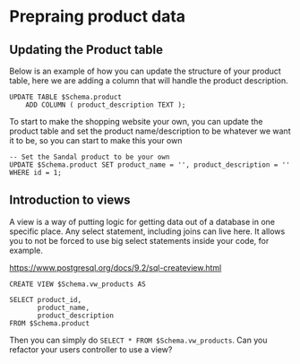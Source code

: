 # Prepraing product data

## Updating the Product table

Below is an example of how you can update the structure of your product table, here we are adding a column that will handle the product description.

```
UPDATE TABLE $Schema.product
    ADD COLUMN ( product_description TEXT );
```

To start to make the shopping website your own, you can update the product table and set the product name/description to be whatever we want it to be, so you can start to make this your own

```
-- Set the Sandal product to be your own
UPDATE $Schema.product SET product_name = '', product_description = '' WHERE id = 1;
```

## Introduction to views

A view is a way of putting logic for getting data out of a database in one specific place. Any select statement, including joins can live here. It allows you to not be forced to use big select statements inside your code, for example.

https://www.postgresql.org/docs/9.2/sql-createview.html

```
CREATE VIEW $Schema.vw_products AS

SELECT product_id,
       product_name,
       product_description
FROM $Schema.product
```

Then you can simply do `SELECT * FROM $Schema.vw_products`. Can you refactor your users controller to use a view?
